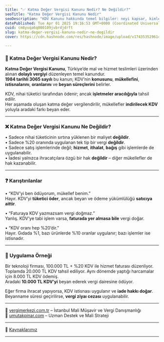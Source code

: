 ```yaml
---
title: "✅ Katma Değer Vergisi Kanunu Nedir? Ne Değildir?"
seoTitle: "Katma Değer Vergisi Kanunu Nedir"
seoDescription: "KDV Kanunu hakkında temel bilgiler: neyi kapsar, kimler yükümlüdür ve hangi işlemler istisnadır öğrenin"
datePublished: Tue Apr 01 2025 19:16:53 GMT+0000 (Coordinated Universal Time)
cuid: cm8yvqa6q000109jvbrdjdrft
slug: katma-deger-vergisi-kanunu-nedir-ne-degildir
cover: https://cdn.hashnode.com/res/hashnode/image/upload/v1743535296144/c34798f5-153a-4444-8ed2-a834aae56546.png

---
```


### 🔹 Katma Değer Vergisi Kanunu Nedir?

**Katma Değer Vergisi Kanunu**, Türkiye’de mal ve hizmet teslimleri üzerinden alınan **dolaylı vergiyi** düzenleyen temel kanundur.  
**1984 tarihli 3065 sayılı** bu kanun; KDV’nin **konusunu**, **mükellefini**, **istisnalarını**, **oranlarını** ve **beyan süreçlerini** belirler.

KDV, nihai tüketici tarafından ödenir; ancak **işletmeler aracılığıyla** tahsil edilir.  
Her aşamada oluşan katma değer vergilendirilir, mükellefler **indirilecek KDV** yoluyla aradaki farkı beyan eder.

---

### ❌ Katma Değer Vergisi Kanunu Ne Değildir?

• Sadece nihai tüketicinin sırtına yüklenen bir maliyet **değildir**.  
• Sadece %20 oranında uygulanan tek tip bir vergi **değildir**.  
• Sadece satış işlemlerinde değil; **hizmet**, **ithalat**, **bağış** gibi işlemlerde de uygulanabilir.  
• İadesi yalnızca ihracatçılara özgü bir hak **değildir** – diğer mükellefler de hak kazanabilir.

---

### ❓ Karıştırılanlar

• “KDV’yi ben ödüyorum, mükellef benim.”  
Hayır. KDV’yi **tüketici öder**, ancak beyan ve ödeme yükümlülüğü **satıcıya aittir**.

• “Faturaya KDV yazmazsam vergi doğmaz.”  
Yanlış. KDV’ye tabi işlem varsa, **faturada yer almasa bile** vergi doğar.

• “KDV oranı hep %20’dir.”  
Hayır. Gıdada %1, bazı ürünlerde %10 oranlar uygulanır; bazı işlemler ise istisnadır.

---

### 🧠 Uygulama Örneği

Bir teknoloji firması, 100.000 TL + %20 KDV ile hizmet faturası düzenliyor.  
Toplamda 20.000 TL KDV tahsil ediliyor. Aynı dönemde yaptığı harcamalar için 8.000 TL KDV ödemiş.  
Aradaki **10.000 TL KDV’yi** beyan ederek vergi dairesine ödüyor.

Eğer firma ihracat yapıyorsa, KDV istisnası uygulanır ve **iade hakkı doğar**.  
Beyanname süresi geçirilirse, **vergi ziyaı cezası** uygulanabilir.

---

📎 [vergimerkezi.com.tr](https://vergimerkezi.com.tr) – İstanbul Mali Müşavir ve Vergi Danışmanlığı  
📎 [umutakpinar.com](https://umutakpinar.com) – Uzman Destek ve Mali Strateji

---

📎 [Kaynaklarımız](https://nedir.vergimerkezi.com.tr/kaynak-ve-referans)

---
